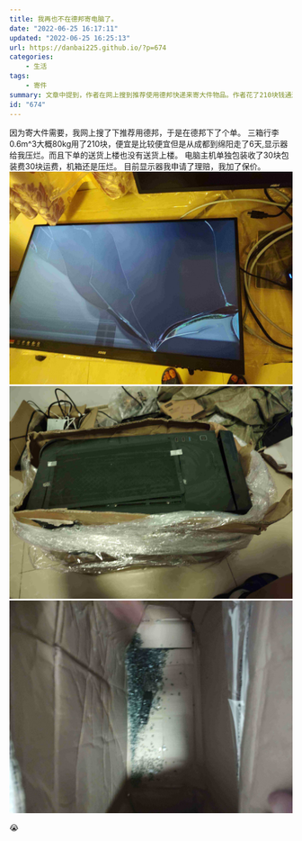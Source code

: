 ```yaml
---
title: 我再也不在德邦寄电脑了。
date: "2022-06-25 16:17:11"
updated: "2022-06-25 16:25:13"
url: https://danbai225.github.io/?p=674
categories:
    - 生活
tags:
    - 寄件
summary: 文章中提到，作者在网上搜到推荐使用德邦快递来寄大件物品。作者花了210块钱通过德邦快递寄了三箱行李，体积大约为0.6m³，重量约80kg。然而，货物在从成都到绵阳的过程中耗时6天，显示器被压碎，而且送货上楼的服务也没有提供。作者还提到，电脑主机的独立包装费用为30块钱，运费也是30块钱，但机箱仍然被压碎。目前，作者已经申请了显示器的理赔，并加了保价。最后，作者用了一个哭泣的表情符号来表达自己的不满。
id: "674"
---
```


因为寄大件需要，我网上搜了下推荐用德邦，于是在德邦下了个单。
三箱行李0.6m^3大概80kg用了210块，便宜是比较便宜但是从成都到绵阳走了6天,显示器给我压烂。而且下单的送货上楼也没有送货上楼。
电脑主机单独包装收了30块包装费30块运费，机箱还是压烂。
目前显示器我申请了理赔，我加了保价。
![1656077597925-1656144963123](../res/img/674-1.png)
![IMG_20220625_094538378-1656144968115](../res/img/674-2.png)
![IMG_20220625_094628943](../res/img/674-3.png)

😭

